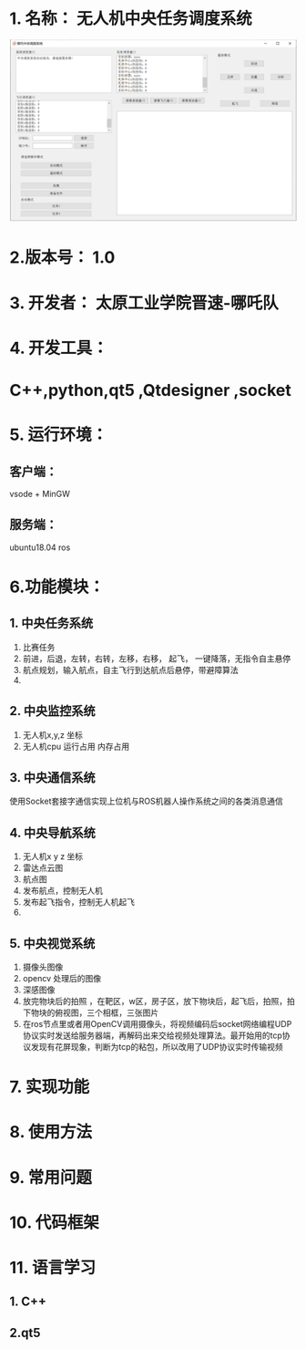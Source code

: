 # 1. 名称： 无人机中央任务调度系统
![1672583488673](哪吒中央任务调度系统.assets/1672583488673.png)
# 2.版本号： 1.0 

# 3. 开发者： 太原工业学院晋速-哪吒队

# 4. 开发工具： 

#  C++,python,qt5 ,Qtdesigner ,socket

# 5. 运行环境：

## 客户端：

vsode   + MinGW

## 服务端： 

ubuntu18.04   ros     

# 6.功能模块：

## 1. 中央任务系统

1. 比赛任务
2. 前进，后退，左转，右转，左移，右移， 起飞， 一键降落，无指令自主悬停
3. 航点规划，输入航点，自主飞行到达航点后悬停，带避障算法
4. 

## 2. 中央监控系统

1. 无人机x,y,z 坐标
2. 无人机cpu 运行占用 内存占用

## 3. 中央通信系统

 使用Socket套接字通信实现上位机与ROS机器人操作系统之间的各类消息通信 



## 4. 中央导航系统

1. 无人机x y z 坐标
2. 雷达点云图
3. 航点图
4. 发布航点，控制无人机
5. 发布起飞指令，控制无人机起飞
6. 

## 5. 中央视觉系统 

1. 摄像头图像
2. opencv 处理后的图像
3. 深感图像
4. 放完物块后的拍照 ，在靶区，w区，房子区，放下物块后，起飞后，拍照，拍下物块的俯视图，三个相框，三张图片
5. 在ros节点里或者用OpenCV调用摄像头，将视频编码后socket网络编程UDP协议实时发送给服务器端，再解码出来交给视频处理算法。最开始用的tcp协议发现有花屏现象，判断为tcp的粘包，所以改用了UDP协议实时传输视频 

# 7. 实现功能

# 8. 使用方法

# 9. 常用问题

# 10. 代码框架

# 11. 语言学习

## 1. C++

## 2.qt5
